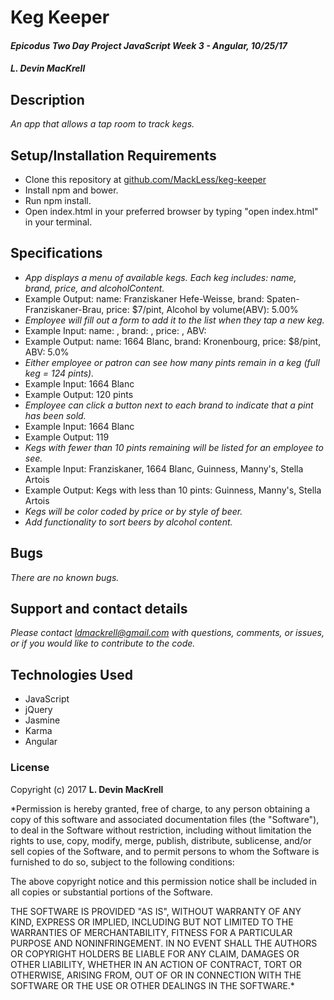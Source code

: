 # Keg Keeper

#### _Epicodus Two Day Project JavaScript Week 3 - Angular, 10/25/17_

#### _**L. Devin MacKrell**_

## Description

_An app that allows a tap room to track kegs._

## Setup/Installation Requirements

* Clone this repository at [github.com/MackLess/keg-keeper](https://github.com/MacKLess/keg-keeper.git)
* Install npm and bower.
* Run npm install.
* Open index.html in your preferred browser by typing "open index.html" in your terminal.

## Specifications

* _App displays a menu of available kegs. Each keg includes: name, brand, price, and alcoholContent._
* Example Output: name: Franziskaner Hefe-Weisse, brand: Spaten-Franziskaner-Brau, price: $7/pint, Alcohol by volume(ABV): 5.00%
* _Employee will fill out a form to add it to the list when they tap a new keg._
* Example Input: name: , brand: , price: , ABV:
* Example Output: name: 1664 Blanc, brand: Kronenbourg, price: $8/pint, ABV: 5.0%
* _Either employee or patron can see how many pints remain in a keg (full keg = 124 pints)._
* Example Input: 1664 Blanc
* Example Output: 120 pints
* _Employee can click a button next to each brand to indicate that a pint has been sold._
* Example Input: 1664 Blanc
* Example Output: 119
* _Kegs with fewer than 10 pints remaining will be listed for an employee to see._
* Example Input: Franziskaner, 1664 Blanc, Guinness, Manny's, Stella Artois
* Example Output: Kegs with less than 10 pints: Guinness, Manny's, Stella Artois
* _Kegs will be color coded by price or by style of beer._
* _Add functionality to sort beers by alcohol content._

<!-- ## Further Exploration

* _Additional functionality that I'd like to include with more time:_
* Age calculators for all 7 planets (including Pluto).
* Health factors that can impact longevity like smoking, inactivity, persistent health conditions.
* Effects of pressure and other factors that impact longevity known to be present as differing planetary conditions (temperature, atmospheric conditions, etc.). -->

## Bugs

_There are no known bugs._

## Support and contact details

_Please contact [ldmackrell@gmail.com](mailto:ldmackrell@gmail.com) with questions, comments, or issues, or if you would like to contribute to the code._

## Technologies Used

* JavaScript
* jQuery
* Jasmine
* Karma
* Angular

### License

Copyright (c) 2017 **L. Devin MacKrell**

*Permission is hereby granted, free of charge, to any person obtaining a copy
of this software and associated documentation files (the "Software"), to deal
in the Software without restriction, including without limitation the rights
to use, copy, modify, merge, publish, distribute, sublicense, and/or sell
copies of the Software, and to permit persons to whom the Software is
furnished to do so, subject to the following conditions:

The above copyright notice and this permission notice shall be included in all
copies or substantial portions of the Software.

THE SOFTWARE IS PROVIDED "AS IS", WITHOUT WARRANTY OF ANY KIND, EXPRESS OR
IMPLIED, INCLUDING BUT NOT LIMITED TO THE WARRANTIES OF MERCHANTABILITY,
FITNESS FOR A PARTICULAR PURPOSE AND NONINFRINGEMENT. IN NO EVENT SHALL THE
AUTHORS OR COPYRIGHT HOLDERS BE LIABLE FOR ANY CLAIM, DAMAGES OR OTHER
LIABILITY, WHETHER IN AN ACTION OF CONTRACT, TORT OR OTHERWISE, ARISING FROM,
OUT OF OR IN CONNECTION WITH THE SOFTWARE OR THE USE OR OTHER DEALINGS IN THE
SOFTWARE.*
